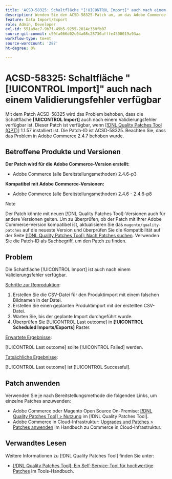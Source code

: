 ```yaml
---
title: 'ACSD-58325: Schaltfläche "[!UICONTROL Import]" auch nach einem Validierungsfehler verfügbar'
description: Wenden Sie den ACSD-58325-Patch an, um das Adobe Commerce-Problem zu beheben, bei dem die Schaltfläche [!UICONTROL Import] auch nach einem Validierungsfehler verfügbar ist.
feature: Data Import/Export
role: Admin, Developer
exl-id: 551a9ac7-9b7f-49b5-9255-2014c330fb07
source-git-commit: c50fa066d02c04a08c28730afffe4508019a93aa
workflow-type: tm+mt
source-wordcount: '287'
ht-degree: 0%

---
```


# ACSD-58325: Schaltfläche &quot;[!UICONTROL Import]&quot; auch nach einem Validierungsfehler verfügbar

Mit dem Patch ACSD-58325 wird das Problem behoben, dass die Schaltfläche **[!UICONTROL Import]** auch nach einem Validierungsfehler verfügbar ist. Dieser Patch ist verfügbar, wenn [[!DNL Quality Patches Tool (QPT)]](/help/tools/quality-patches-tool/quality-patches-tool-to-self-serve-quality-patches.md) 1.1.57 installiert ist. Die Patch-ID ist ACSD-58325. Beachten Sie, dass das Problem in Adobe Commerce 2.4.7 behoben wurde.

## Betroffene Produkte und Versionen

**Der Patch wird für die Adobe Commerce-Version erstellt:**
* Adobe Commerce (alle Bereitstellungsmethoden) 2.4.6-p3

**Kompatibel mit Adobe Commerce-Versionen:**
* Adobe Commerce (alle Bereitstellungsmethoden) 2.4.6 - 2.4.6-p8

>[!NOTE]
>
>Der Patch könnte mit neuen [!DNL Quality Patches Tool]-Versionen auch für andere Versionen gelten. Um zu überprüfen, ob der Patch mit Ihrer Adobe Commerce-Version kompatibel ist, aktualisieren Sie das `magento/quality-patches` auf die neueste Version und überprüfen Sie die Kompatibilität auf der Seite [[!DNL Quality Patches Tool]: Nach Patches suchen](https://experienceleague.adobe.com/tools/commerce-quality-patches/index.html). Verwenden Sie die Patch-ID als Suchbegriff, um den Patch zu finden.

## Problem

Die Schaltfläche [!UICONTROL Import] ist auch nach einem Validierungsfehler verfügbar.

<u>Schritte zur Reproduktion</u>:

1. Erstellen Sie die CSV-Datei für den Produktimport mit einem falschen Bildnamen in der Datei.
1. Erstellen Sie einen geplanten Produktimport mit der erstellten CSV-Datei.
1. Warten Sie, bis der geplante Import durchgeführt wurde.
1. Überprüfen Sie [!UICONTROL Last outcome] in **[!UICONTROL Scheduled Imports/Exports]** Raster.

<u>Erwartete Ergebnisse</u>:

[!UICONTROL Last outcome] sollte [!UICONTROL Failed] werden.

<u>Tatsächliche Ergebnisse</u>:

[!UICONTROL Last outcome] ist [!UICONTROL Successful].

## Patch anwenden

Verwenden Sie je nach Bereitstellungsmethode die folgenden Links, um einzelne Patches anzuwenden:

* Adobe Commerce oder Magento Open Source On-Premise: [[!DNL Quality Patches Tool] > Nutzung](/help/tools/quality-patches-tool/usage.md) im [!DNL Quality Patches Tool].
* Adobe Commerce in Cloud-Infrastruktur: [Upgrades und Patches > Patches anwenden](https://experienceleague.adobe.com/docs/commerce-cloud-service/user-guide/develop/upgrade/apply-patches.html) im Handbuch zu Commerce in Cloud-Infrastruktur.


## Verwandtes Lesen

Weitere Informationen zu [!DNL Quality Patches Tool] finden Sie unter:

* [[!DNL Quality Patches Tool]: Ein Self-Service-Tool für hochwertige Patches](/help/tools/quality-patches-tool/quality-patches-tool-to-self-serve-quality-patches.md) im Tools-Handbuch.
